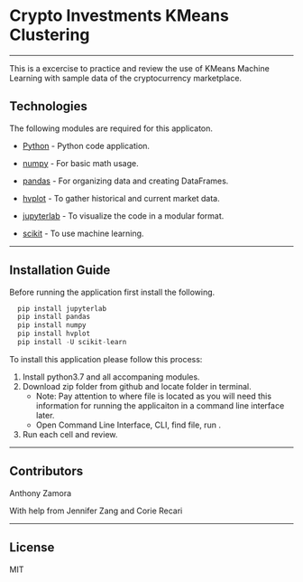# Crypto Investments KMeans Clustering
---

This is a excercise to practice and review the use of KMeans Machine Learning with sample data of the cryptocurrency marketplace.

## Technologies

The following modules are required for this applicaton.

* [Python](https://www.python.org/downloads/) - Python code application.

* [numpy](https://pypi.org/project/numpy/) - For basic math usage.

* [pandas](https://github.com/pandas-dev/pandas) - For organizing data and creating DataFrames.

* [hvplot](https://pypi.org/project/hvplot/) - To gather historical and current market data. 

* [jupyterlab](https://jupyter.org/install.html) - To visualize the code in a modular format. 

* [scikit](https://scikit-learn.org/stable/install.html) - To use machine learning.

---

## Installation Guide

Before running the application first install the following.

```python
  pip install jupyterlab
  pip install pandas
  pip install numpy
  pip install hvplot
  pip install -U scikit-learn
```

To install this application please follow this process:

1. Install python3.7 and all accompaning modules.
2. Download zip folder from github and locate folder in terminal.
    - Note: Pay attention to where file is located as you will need this information for running the applicaiton in a           command line interface later.
    - Open Command Line Interface, CLI, find file, run <jupyter lab>.
3. Run each cell and review.

---

## Contributors

Anthony Zamora

With help from Jennifer Zang and Corie Recari

  
---

## License

MIT
